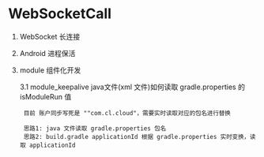 # WebSocketCall

1. WebSocket 长连接
2. Android 进程保活
3. module 组件化开发
    
    3.1 module_keepalive java文件(xml 文件)如何读取 gradle.properties 的 isModuleRun 值 
    
        目前 账户同步写死是 ""com.cl.cloud"，需要实时读取对应的包名进行替换
        
        思路1: java 文件读取 gradle.properties 包名
        思路2: build.gradle applicationId 根据 gradle.properties 实时变换，读取 applicationId